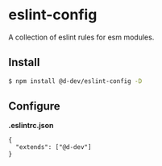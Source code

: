 # eslint-config

A collection of eslint rules for esm modules.

## Install

```bash
$ npm install @d-dev/eslint-config -D
```

## Configure

**.eslintrc.json**

```
{
  "extends": ["@d-dev"]
}
```
